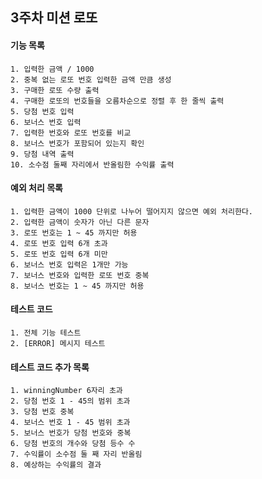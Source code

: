 ## 3주차 미션 로또

#### 기능 목록
    1. 입력한 금액 / 1000
    2. 중복 없는 로또 번호 입력한 금액 만큼 생성
    3. 구매한 로또 수량 출력
    4. 구매한 로또의 번호들을 오름차순으로 정렬 후 한 줄씩 출력
    5. 당첨 번호 입력
    6. 보너스 번호 입력
    7. 입력한 번호와 로또 번호를 비교
    8. 보너스 번호가 포함되어 있는지 확인
    9. 당첨 내역 출력
    10. 소수점 둘째 자리에서 반올림한 수익률 출력

#### 예외 처리 목록
    1. 입력한 금액이 1000 단위로 나누어 떨어지지 않으면 예외 처리한다.
    2. 입력한 금액이 숫자가 아닌 다른 문자
    3. 로또 번호는 1 ~ 45 까지만 허용
    4. 로또 번호 입력 6개 초과
    5. 로또 번호 입력 6개 미만
    6. 보너스 번호 입력은 1개만 가능
    7. 보너스 번호와 입력한 로또 번호 중복
    8. 보너스 번호는 1 ~ 45 까지만 허용

#### 테스트 코드
    1. 전체 기능 테스트
    2. [ERROR] 메시지 테스트

#### 테스트 코드 추가 목록
    1. winningNumber 6자리 초과
    2. 당첨 번호 1 - 45의 범위 초과
    3. 당첨 번호 중복
    4. 보너스 번호 1 - 45 범위 초과
    5. 보너스 번호가 당첨 번호와 중복
    6. 당첨 번호의 개수와 당첨 등수 수
    7. 수익률이 소수점 둘 째 자리 반올림
    8. 예상하는 수익률의 결과
    

